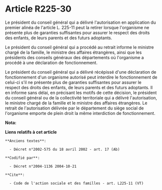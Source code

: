 # Article R225-30

Le président du conseil général qui a délivré l'autorisation en application du premier alinéa de l'article L. 225-11 peut la
retirer lorsque l'organisme ne présente plus de garanties suffisantes pour assurer le respect des droits des enfants, de
leurs parents et des futurs adoptants. 

Le président du conseil général qui a procédé au retrait informe le ministre chargé de la famille, le ministre des affaires
étrangères, ainsi que les présidents des conseils généraux des départements où l'organisme a procédé à une déclaration de
fonctionnement. 

Le président du conseil général qui a délivré récépissé d'une déclaration de fonctionnement d'un organisme autorisé peut
interdire le fonctionnement de celui-ci s'il ne présente plus de garanties suffisantes pour assurer le respect des droits des
enfants, de leurs parents et des futurs adoptants. Il en informe sans délai, en précisant les motifs de cette décision, le
président du conseil général ou de la collectivité territoriale qui a délivré l'autorisation, le ministre chargé de la
famille et le ministre des affaires étrangères. Le retrait de l'autorisation délivrée par le département du siège social de
l'organisme emporte de plein droit la même interdiction de fonctionnement.

**Nota:**



**Liens relatifs à cet article**

	**Anciens textes**:

	  - Décret n°2002-575 du 18 avril 2002 - art. 17 (Ab)

	**Codifié par**:

	  - Décret n°2004-1136 2004-10-21

	**Cite**:

	  - Code de l'action sociale et des familles - art. L225-11 (VT)
